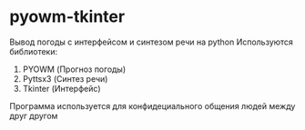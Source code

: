 # pyowm-tkinter
Вывод погоды с интерфейсом и синтезом речи на python
Используются библиотеки:
1. PYOWM (Прогноз погоды)
2. Pyttsx3 (Синтез речи)
3. Tkinter (Интерфейс)

Программа используется для конфидециального общения людей между друг другом
